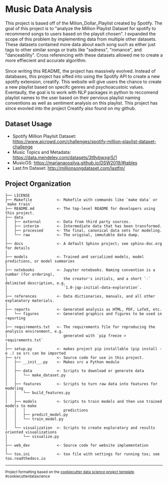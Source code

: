 Music Data Analysis
==============================
This project is based off of the Milion_Dollar_Playlist created by Spotify. The goal of this project is to "analyze the Million Playlist Dataset for spotify to recommend songs to users based on the playsit chosen". I expanded the scope of this problem by implementing data from multiple other datasets. These datasets contained more data about each song such as either just tags to other similar songs or traits like "sadness", "romance", and "danceability". Cross referencing with these datasets allowed me to create a more effiecient and accurate algorithm.
<br>
<br>
Since writing this README, the project has massively evolved. Instead of databases, this project has sifted into using the Spotify API to create a new spotify extension, creatify. This website will give users the chance to create a new playlist based on specifc genres and psychoacustoic values. Eventaully, the goal is to work with NLP packages in python to reccomend playlist names to the user based on their pervious playlist naming conventions as well as sentiment analysis on this playlist. This project has since evovled into the project Creatify also found on my github.

Dataset Usage
------------
- Spotify Million Playlsit Dataset: https://www.aicrowd.com/challenges/spotify-million-playlist-dataset-challenge 
- Music Topics and Metadata: https://data.mendeley.com/datasets/3t9vbwxgr5/1
- MusicOS: https://marianaossilva.github.io/DSW2019/#tables
- Last.fm Dataset: http://millionsongdataset.com/lastfm/

Project Organization
------------

    ├── LICENSE
    ├── Makefile           <- Makefile with commands like `make data` or `make train`
    ├── README.md          <- The top-level README for developers using this project.
    ├── data
    │   ├── external       <- Data from third party sources.
    │   ├── interim        <- Intermediate data that has been transformed.
    │   ├── processed      <- The final, canonical data sets for modeling.
    │   └── raw            <- The original, immutable data dump.
    │
    ├── docs               <- A default Sphinx project; see sphinx-doc.org for details
    │
    ├── models             <- Trained and serialized models, model predictions, or model summaries
    │
    ├── notebooks          <- Jupyter notebooks. Naming convention is a number (for ordering),
    │                         the creator's initials, and a short `-` delimited description, e.g.
    │                         `1.0-jqp-initial-data-exploration`.
    │
    ├── references         <- Data dictionaries, manuals, and all other explanatory materials.
    │
    ├── reports            <- Generated analysis as HTML, PDF, LaTeX, etc.
    │   └── figures        <- Generated graphics and figures to be used in reporting
    │
    ├── requirements.txt   <- The requirements file for reproducing the analysis environment, e.g.
    │                         generated with `pip freeze > requirements.txt`
    │
    ├── setup.py           <- makes project pip installable (pip install -e .) so src can be imported
    ├── src                <- Source code for use in this project.
    │   ├── __init__.py    <- Makes src a Python module
    │   │
    │   ├── data           <- Scripts to download or generate data
    │   │   └── make_dataset.py
    │   │
    │   ├── features       <- Scripts to turn raw data into features for modeling
    │   │   └── build_features.py
    │   │
    │   ├── models         <- Scripts to train models and then use trained models to make
    │   │   │                 predictions
    │   │   ├── predict_model.py
    │   │   └── train_model.py
    │   │
    │   └── visualization  <- Scripts to create exploratory and results oriented visualizations
    │       └── visualize.py
    │
    ├── web_dev            <- Source code for website implementation
    |
    └── tox.ini            <- tox file with settings for running tox; see tox.readthedocs.io


--------

<p><small>Project formatting based on the <a target="_blank" href="https://drivendata.github.io/cookiecutter-data-science/">cookiecutter data science project template</a>. #cookiecutterdatascience</small></p>
